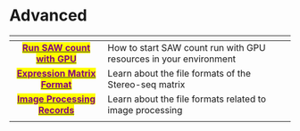 # Advanced

<table data-card-size="large" data-view="cards"><thead><tr><th align="center"></th><th></th></tr></thead><tbody><tr><td align="center"><a href="analysis-with-gpu.md"><mark style="color:purple;"><strong>Run SAW count with GPU</strong></mark></a></td><td>How to start SAW count run with GPU resources in your environment</td></tr><tr><td align="center"><a href="../algorithms/gene-expression-algorithms.md"><mark style="color:purple;"><strong>Expression Matrix Format</strong></mark></a></td><td>Learn about the file formats of the Stereo-seq matrix </td></tr><tr><td align="center"><a href="image-related-record-format.md"><mark style="color:purple;"><strong>Image Processing Records</strong></mark></a></td><td>Learn about the file  formats related to image processing</td></tr><tr><td align="center"></td><td></td></tr></tbody></table>
